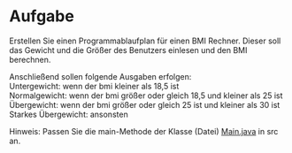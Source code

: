 # Aufgabe
Erstellen Sie einen Programmablaufplan für einen BMI Rechner. Dieser soll das Gewicht und die Größer des Benutzers einlesen und den BMI berechnen.

Anschließend sollen folgende Ausgaben erfolgen:<br/>
Untergewicht: wenn der bmi kleiner als 18,5 ist<br/>
Normalgewicht: wenn der bmi größer oder gleich 18,5 und kleiner als 25 ist<br/>
Übergewicht: wenn der bmi größer oder gleich 25 ist und kleiner als 30 ist<br/>
Starkes Übergewicht: ansonsten<br/>


Hinweis: Passen Sie die main-Methode der Klasse (Datei) [Main.java](src/main/java/de/bsohef/Main.java) in src an.
